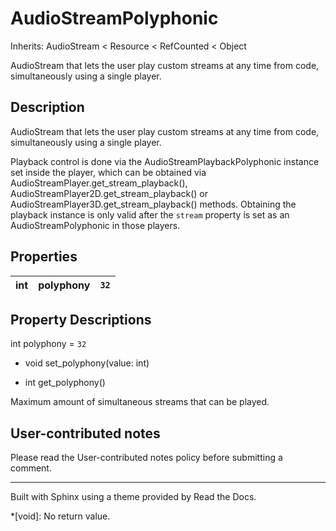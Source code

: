 # AudioStreamPolyphonic

Inherits: AudioStream < Resource < RefCounted < Object

AudioStream that lets the user play custom streams at any time from code,
simultaneously using a single player.

## Description

AudioStream that lets the user play custom streams at any time from code,
simultaneously using a single player.

Playback control is done via the AudioStreamPlaybackPolyphonic instance set
inside the player, which can be obtained via
AudioStreamPlayer.get_stream_playback(),
AudioStreamPlayer2D.get_stream_playback() or
AudioStreamPlayer3D.get_stream_playback() methods. Obtaining the playback
instance is only valid after the `stream` property is set as an
AudioStreamPolyphonic in those players.

## Properties

int | polyphony | `32`  
---|---|---  
  
## Property Descriptions

int polyphony = `32`

  * void set_polyphony(value: int)

  * int get_polyphony()

Maximum amount of simultaneous streams that can be played.

## User-contributed notes

Please read the User-contributed notes policy before submitting a comment.

* * *

Built with Sphinx using a theme provided by Read the Docs.

  *[void]: No return value.

